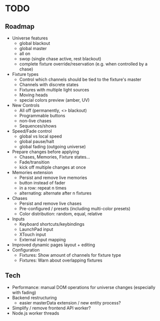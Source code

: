 # TODO

## Roadmap

- Universe features
  - global blackout
  - global master
  - all on
  - swop (single chase active, rest blackout)
  - complete fixture override/reservation (e.g. when controlled by a chase)
- Fixture types
  - Control which channels should be tied to the fixture's master
  - Channels with discrete states
  - Fixtures with multiple light sources
  - Moving heads
  - special colors preview (amber, UV)
- New Controls
  - All off (permanently, <> blackout)
  - Programmable buttons
  - non-live chases
  - Sequences/shows
- Speed/Fade control
  - global vs local speed
  - global pause/halt
  - global fading (outgoing universe)
- Prepare changes before applying
  - Chases, Memories, Fixture states...
  - Fade/transition
  - kick off multiple changes at once
- Memories extension
  - Persist and remove live memories
  - button instead of fader
  - in a row: repeat n times
  - alternating: alternate after n fixtures
- Chases
  - Persist and remove live chases
  - Pre-configured / presets (including multi-color presets)
  - Color distribution: random, equal, relative
- Inputs
  - Keyboard shortcuts/keybindings
  - LaunchPad input
  - XTouch input
  - External input mapping
- Improved dynamic pages layout + editing
- Configuration
  - Fixtures: Show amount of channels for fixture type
  - Fixtures: Warn about overlapping fixtures

## Tech

- Performance: manual DOM operations for universe changes (especially with fading)
- Backend restructuring
  - easier masterData extension / new entity process?
- Simplify / remove frontend API worker?
- Node.js worker threads

